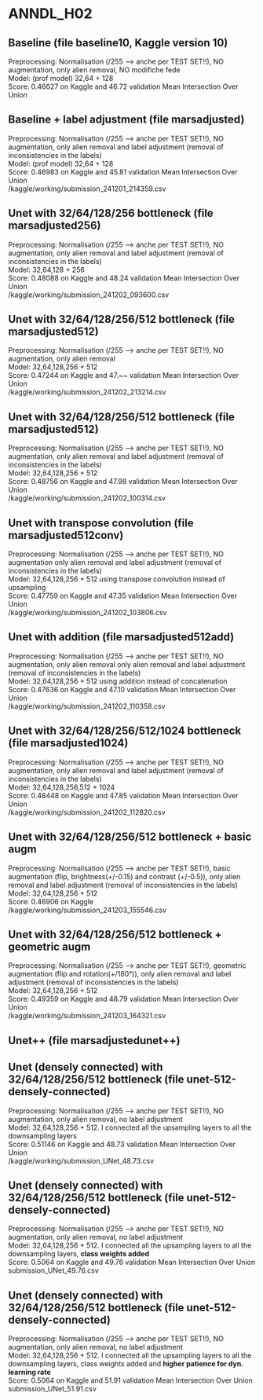 # ANNDL_H02

## Baseline (file baseline10, Kaggle version 10)
Preprocessing: Normalisation (/255 --> anche per TEST SET!!), NO augmentation, only alien removal, NO modifiche fede \
Model: (prof model) 32,64 + 128 \
Score: 0.46627 on Kaggle and 46.72 validation Mean Intersection Over Union

## Baseline + label adjustment (file marsadjusted)
Preprocessing: Normalisation (/255 --> anche per TEST SET!!), NO augmentation, only alien removal and label adjustment (removal of inconsistencies in the labels) \
Model: (prof model) 32,64 + 128 \
Score: 0.46983 on Kaggle and 45.81 validation Mean Intersection Over Union \
/kaggle/working/submission_241201_214359.csv

## Unet with 32/64/128/256 bottleneck (file marsadjusted256)
Preprocessing: Normalisation (/255 --> anche per TEST SET!!), NO augmentation, only alien removal and label adjustment (removal of inconsistencies in the labels) \
Model: 32,64,128 + 256 \
Score: 0.48088 on Kaggle and 48.24 validation Mean Intersection Over Union \
/kaggle/working/submission_241202_093600.csv

## Unet with 32/64/128/256/512 bottleneck (file marsadjusted512)
Preprocessing: Normalisation (/255 --> anche per TEST SET!!), NO augmentation, only alien removal \
Model: 32,64,128,256 + 512 \
Score: 0.47244 on Kaggle and 47.~~ validation Mean Intersection Over Union \
/kaggle/working/submission_241202_213214.csv

## Unet with 32/64/128/256/512 bottleneck (file marsadjusted512)
Preprocessing: Normalisation (/255 --> anche per TEST SET!!), NO augmentation, only alien removal and label adjustment (removal of inconsistencies in the labels)  \
Model: 32,64,128,256 + 512 \
Score: 0.48756 on Kaggle and 47.98 validation Mean Intersection Over Union \
/kaggle/working/submission_241202_100314.csv

## Unet with transpose convolution (file marsadjusted512conv)
Preprocessing: Normalisation (/255 --> anche per TEST SET!!), NO augmentation only alien removal and label adjustment (removal of inconsistencies in the labels) \
Model: 32,64,128,256 + 512 using transpose convolution instead of upsampling\
Score: 0.47759 on Kaggle and 47.35 validation Mean Intersection Over Union \
/kaggle/working/submission_241202_103806.csv

## Unet with addition (file marsadjusted512add)
Preprocessing: Normalisation (/255 --> anche per TEST SET!!), NO augmentation, only alien removal only alien removal and label adjustment (removal of inconsistencies in the labels) \
Model: 32,64,128,256 + 512 using addition instead of concatenation\
Score: 0.47636 on Kaggle and 47.10 validation Mean Intersection Over Union \
/kaggle/working/submission_241202_110358.csv

## Unet with 32/64/128/256/512/1024 bottleneck (file marsadjusted1024)
Preprocessing: Normalisation (/255 --> anche per TEST SET!!), NO augmentation, only alien removal and label adjustment (removal of inconsistencies in the labels) \
Model: 32,64,128,256,512 + 1024 \
Score: 0.48448 on Kaggle and 47.85 validation Mean Intersection Over Union \
/kaggle/working/submission_241202_112820.csv

## Unet with 32/64/128/256/512 bottleneck + basic augm
Preprocessing: Normalisation (/255 --> anche per TEST SET!!), basic augmentation (flip, brightness(+/-0.15) and contrast (+/-0.5)), only alien removal and label adjustment (removal of inconsistencies in the labels)  \
Model: 32,64,128,256 + 512 \
Score: 0.46906 on Kaggle\
/kaggle/working/submission_241203_155546.csv

## Unet with 32/64/128/256/512 bottleneck + geometric augm
Preprocessing: Normalisation (/255 --> anche per TEST SET!!), geometric augmentation (flip and rotation(+/180°)), only alien removal and label adjustment (removal of inconsistencies in the labels)  \
Model: 32,64,128,256 + 512 \
Score: 0.49359 on Kaggle and 48.79 validation Mean Intersection Over Union\
/kaggle/working/submission_241203_164321.csv

## Unet++ (file marsadjustedunet++)

## Unet (densely connected) with 32/64/128/256/512 bottleneck (file unet-512-densely-connected)
Preprocessing: Normalisation (/255 --> anche per TEST SET!!), NO augmentation, only alien removal, no label adjustment \
Model: 32,64,128,256 + 512. I connected all the upsampling layers to all the downsampling layers \
Score: 0.51146 on Kaggle and 48.73 validation Mean Intersection Over Union \
/kaggle/working/submission_UNet_48.73.csv

## Unet (densely connected) with 32/64/128/256/512 bottleneck (file unet-512-densely-connected)
Preprocessing: Normalisation (/255 --> anche per TEST SET!!), NO augmentation, only alien removal, no label adjustment \
Model: 32,64,128,256 + 512. I connected all the upsampling layers to all the downsampling layers, **class weights added**\
Score: 0.5064 on Kaggle and 49.76 validation Mean Intersection Over Union \
submission_UNet_49.76.csv

## Unet (densely connected) with 32/64/128/256/512 bottleneck (file unet-512-densely-connected)
Preprocessing: Normalisation (/255 --> anche per TEST SET!!), NO augmentation, only alien removal, no label adjustment \
Model: 32,64,128,256 + 512. I connected all the upsampling layers to all the downsampling layers, class weights added and **higher patience for dyn. learning rate** \
Score: 0.5064 on Kaggle and 51.91 validation Mean Intersection Over Union \
submission_UNet_51.91.csv

